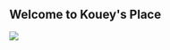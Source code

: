 ## **Welcome to Kouey's Place**






























![](https://external-preview.redd.it/otGoZ4wlbIt8ECqc3QHi1fpgNoh8J0X194svCdt1wsg.png?width=960&crop=smart&auto=webp&s=de5d5865d25f575e3fa7ae7f20db296f0ab3ffd7)
